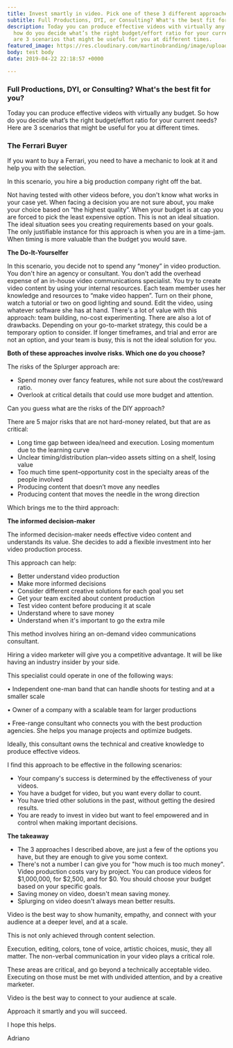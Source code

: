```yaml
---
title: Invest smartly in video. Pick one of these 3 different approaches.
subtitle: Full Productions, DYI, or Consulting? What's the best fit for you?
description: Today you can produce effective videos with virtually any budget. So
  how do you decide what’s the right budget/effort ratio for your current needs? Here
  are 3 scenarios that might be useful for you at different times.
featured_image: https://res.cloudinary.com/martinobranding/image/upload/v1555965383/adrianomartinocom/Adriano_Martino_Video_Marketing_rgg8m2.jpg
body: test body
date: 2019-04-22 22:18:57 +0000

---
```

### Full Productions, DYI, or Consulting? What's the best fit for you?

Today you can produce effective videos with virtually any budget. So how do you decide what’s the right budget/effort ratio for your current needs? Here are 3 scenarios that might be useful for you at different times.

### **The Ferrari Buyer**

If you want to buy a Ferrari, you need to have a mechanic to look at it and help you with the selection.

In this scenario, you hire a big production company right off the bat.

Not having tested with other videos before, you don't know what works in your case yet. When facing a decision you are not sure about, you make your choice based on “the highest quality”. When your budget is at cap you are forced to pick the least expensive option. This is not an ideal situation. The ideal situation sees you creating requirements based on your goals. The only justifiable instance for this approach is when you are in a time-jam. When timing is more valuable than the budget you would save.

**The Do-It-Yourselfer**

In this scenario, you decide not to spend any “money” in video production. You don't hire an agency or consultant. You don't add the overhead expense of an in-house video communications specialist. You try to create video content by using your internal resources. Each team member uses her knowledge and resources to “make video happen”. Turn on their phone, watch a tutorial or two on good lighting and sound. Edit the video, using whatever software she has at hand. There's a lot of value with this approach: team building, no-cost experimenting. There are also a lot of drawbacks. Depending on your go-to-market strategy, this could be a temporary option to consider. If longer timeframes, and trial and error are not an option, and your team is busy, this is not the ideal solution for you.

**Both of these approaches involve risks. Which one do you choose?**

The risks of the Splurger approach are:

* Spend money over fancy features, while not sure about the cost/reward ratio.
* Overlook at critical details that could use more budget and attention.

Can you guess what are the risks of the DIY approach?

There are 5 major risks that are not hard-money related, but that are as critical:

* Long time gap between idea/need and execution. Losing momentum due to the learning curve
* Unclear timing/distribution plan–video assets sitting on a shelf, losing value
* Too much time spent–opportunity cost in the specialty areas of the people involved
* Producing content that doesn’t move any needles
* Producing content that moves the needle in the wrong direction

Which brings me to the third approach:

**The informed decision-maker**

The informed decision-maker needs effective video content and understands its value. She decides to add a flexible investment into her video production process.

This approach can help:

* Better understand video production
* Make more informed decisions
* Consider different creative solutions for each goal you set
* Get your team excited about content production
* Test video content before producing it at scale
* Understand where to save money
* Understand when it's important to go the extra mile

This method involves hiring an on-demand video communications consultant.

Hiring a video marketer will give you a competitive advantage. It will be like having an industry insider by your side.

This specialist could operate in one of the following ways:

• Independent one-man band that can handle shoots for testing and at a smaller scale

• Owner of a company with a scalable team for larger productions

• Free-range consultant who connects you with the best production agencies. She helps you manage projects and optimize budgets.

Ideally, this consultant owns the technical and creative knowledge to produce effective videos.

I find this approach to be effective in the following scenarios:

* Your company's success is determined by the effectiveness of your videos.
* You have a budget for video, but you want every dollar to count.
* You have tried other solutions in the past, without getting the desired results.
* You are ready to invest in video but want to feel empowered and in control when making important decisions.

**The takeaway**

* The 3 approaches I described above, are just a few of the options you have, but they are enough to give you some context.
* There's not a number I can give you for "how much is too much money". Video production costs vary by project. You can produce videos for $1,000,000, for $2,500, and for $0. You should choose your budget based on your specific goals.
* Saving money on video, doesn't mean saving money.
* Splurging on video doesn't always mean better results.

Video is the best way to show humanity, empathy, and connect with your audience at a deeper level, and at a scale.

This is not only achieved through content selection. 

Execution, editing, colors, tone of voice, artistic choices, music, they all matter. The non-verbal communication in your video plays a critical role. 

These areas are critical, and go beyond a technically acceptable video. Executing on those must be met with undivided attention, and by a creative marketer.

Video is the best way to connect to your audience at scale.

Approach it smartly and you will succeed.

I hope this helps.

Adriano
